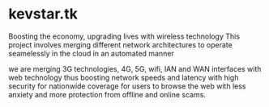 # kevstar.tk
Boosting the economy, upgrading lives with wireless technology
This project involves merging different network architectures to operate seamelessly in the cloud in an automated manner

we are merging 3G technologies, 4G, 5G, wifi, lAN and WAN interfaces with web technology thus boosting network speeds and latency with high security
for nationwide coverage for users to browse the web with less anxiety and more protection from offline and online scams.
